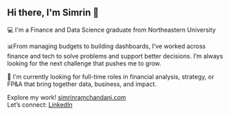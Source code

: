 ## Hi there, I'm Simrin 👋



💻 I'm a Finance and Data Science graduate from Northeastern University 

📊From managing budgets to building dashboards, I’ve worked across finance and tech to solve problems and support better decisions. I’m always looking for the next challenge that pushes me to grow. 

🎯 I'm currently looking for full-time roles in financial analysis, strategy, or FP&A that bring together data, business, and impact.


Explore my work! [simrinramchandani.com](https://simrinramchandani.com)  
Let’s connect: [LinkedIn](https://linkedin.com/in/simrinramchandani)

